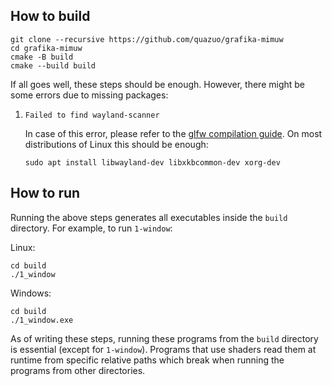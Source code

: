 ## How to build

```shell
git clone --recursive https://github.com/quazuo/grafika-mimuw
cd grafika-mimuw
cmake -B build
cmake --build build
```

If all goes well, these steps should be enough. However, there might be some errors due to missing packages:

1. `Failed to find wayland-scanner`

   In case of this error, please refer to the [glfw compilation guide](https://www.glfw.org/docs/latest/compile_guide.html#compile_deps_wayland). On most distributions of Linux this should be enough:

    ```shell
    sudo apt install libwayland-dev libxkbcommon-dev xorg-dev
    ```
   
## How to run

Running the above steps generates all executables inside the `build` directory. For example, to run `1-window`:

Linux:
```shell
cd build
./1_window
```

Windows:
```shell
cd build
./1_window.exe
```

As of writing these steps, running these programs from the `build` directory is essential (except for `1-window`). Programs that use shaders read them at runtime from specific relative paths which break when running the programs from other directories.
